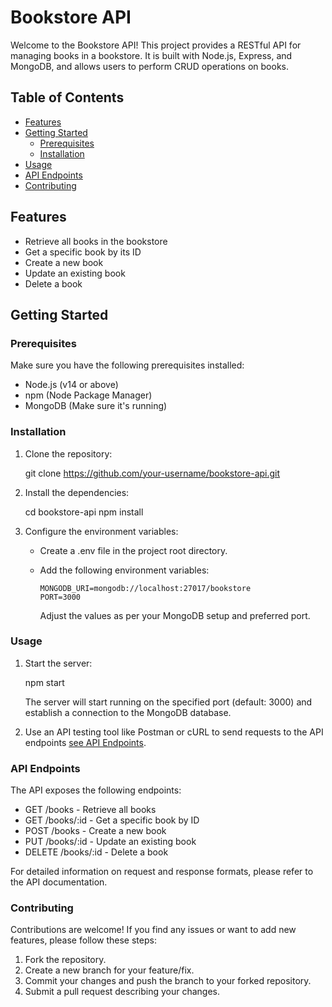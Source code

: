 # Bookstore API

Welcome to the Bookstore API! This project provides a RESTful API for managing books in a bookstore. It is built with Node.js, Express, and MongoDB, and allows users to perform CRUD operations on books.

## Table of Contents

- [Features](#features)
- [Getting Started](#getting-started)
  - [Prerequisites](#prerequisites)
  - [Installation](#installation)
- [Usage](#usage)
- [API Endpoints](#api-endpoints)
- [Contributing](#contributing)

## Features

- Retrieve all books in the bookstore
- Get a specific book by its ID
- Create a new book
- Update an existing book
- Delete a book

## Getting Started

### Prerequisites

Make sure you have the following prerequisites installed:

- Node.js (v14 or above)
- npm (Node Package Manager)
- MongoDB (Make sure it's running)

### Installation

1. Clone the repository:
 
    git clone https://github.com/your-username/bookstore-api.git

2. Install the dependencies:

    cd bookstore-api
    npm install
  
3.  Configure the environment variables:

      - Create a .env file in the project root directory.
      - Add the following environment variables:
  
          ```
          MONGODB_URI=mongodb://localhost:27017/bookstore
          PORT=3000
          ```
          
        Adjust the values as per your MongoDB setup and preferred port.

### Usage

1.  Start the server:
    
      npm start
    
      The server will start running on the specified port (default: 3000) and establish a connection to the MongoDB database.
      
2.  Use an API testing tool like Postman or cURL to send requests to the API endpoints [see API Endpoints](https://github.com/harshiiiit/Book-Store/blob/main/docs/API.md).
    
### API Endpoints

The API exposes the following endpoints:

- GET /books - Retrieve all books
- GET /books/:id - Get a specific book by ID
- POST /books - Create a new book
- PUT /books/:id - Update an existing book
- DELETE /books/:id - Delete a book

For detailed information on request and response formats, please refer to the API documentation.

### Contributing

Contributions are welcome! If you find any issues or want to add new features, please follow these steps:

1.  Fork the repository.
2.  Create a new branch for your feature/fix.
3.  Commit your changes and push the branch to your forked repository.
4.  Submit a pull request describing your changes.
